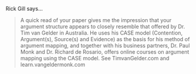 Rick Gill says…
>	A quick read of your paper gives me the impression that your argument structure appears to closely resemble that offered by Dr. Tim van Gelder in Australia. He uses his CASE model (Contention, Argument(s), Source(s) and Evidence) as the basis for his method of argument mapping, and together with his business partners, Dr. Paul Monk and Dr. Richard de Rosario, offers online courses on argument mapping using the CASE model.  See TimvanGelder.com and learn.vangeldermonk.com
